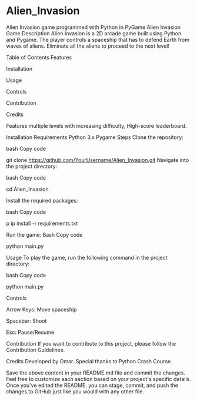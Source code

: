# Alien_Invasion
Alien Invasion game programmed with Python in PyGame
Alien Invasion Game
Description
Alien Invasion is a 2D arcade game built using Python and Pygame. 
The player controls a spaceship that has to defend Earth from waves of aliens. Eliminate all the aliens to proceed to the next level!

Table of Contents Features

Installation

Usage

Controls

Contribution

Credits

Features multiple levels with increasing difficulty, High-score leaderboard.

Installation
Requirements
Python 3.x
Pygame
Steps
Clone the repository:

bash
Copy code

git clone https://github.com/YourUsername/Alien_Invasion.git
Navigate into the project directory:

bash
Copy code


cd Alien_Invasion


Install the required packages:


bash
Copy code

p
ip install -r requirements.txt

Run the game:
Bash
Copy code

python main.py

Usage To play the game, run the following command in the project directory:

bash
Copy code

python main.py

Controls

Arrow Keys: Move spaceship

Spacebar: Shoot

Esc: Pause/Resume

Contribution
If you want to contribute to this project, please follow the Contribution Guidelines.

Credits
Developed by Omar. Special thanks to Python Crash Course.

Save the above content in your README.md file and commit the changes. Feel free to customize each section based on your project's specific details. Once you've edited the README, you can stage, commit, and push the changes to GitHub just like you would with any other file.
